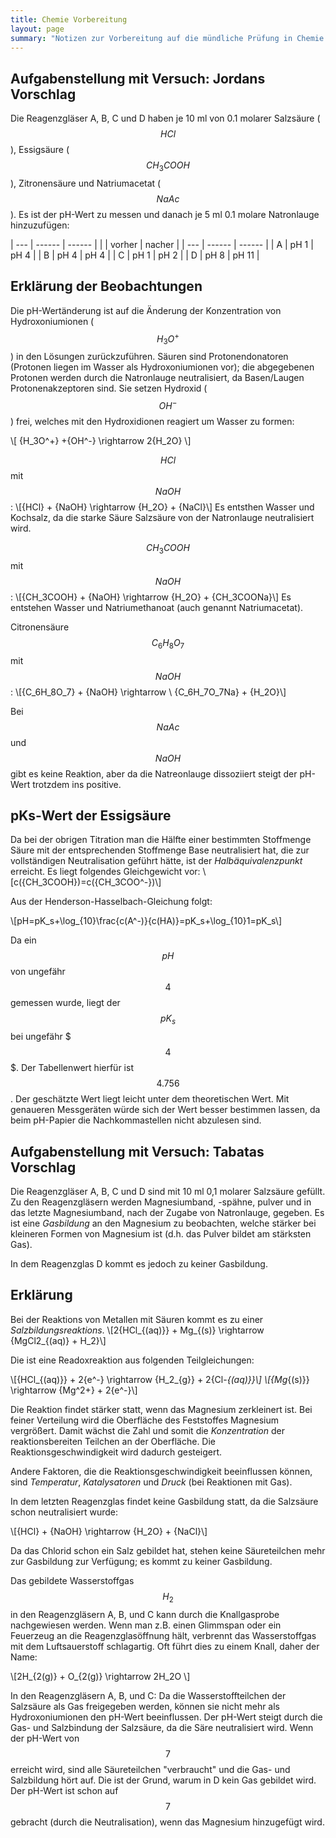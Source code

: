 ```yaml
---
title: Chemie Vorbereitung
layout: page
summary: "Notizen zur Vorbereitung auf die mündliche Prüfung in Chemie (Abitur 2019)"
---
```


## Aufgabenstellung mit Versuch: Jordans Vorschlag

Die Reagenzgläser A, B, C und D haben je 10 ml von 0.1 molarer Salzsäure ($${HCl}$$), Essigsäure ($$CH_3COOH$$), Zitronensäure und Natriumacetat ($${NaAc}$$).
Es ist der pH-Wert zu messen und danach je 5 ml 0.1 molare Natronlauge hinzuzufügen:

| --- | ------ | ------ |
|     | vorher | nacher |
| --- | ------ | ------ |
| A   | pH 1   | pH 4   |
| B   | pH 4   | pH 4   |
| C   | pH 1   | pH 2   |
| D   | pH 8   | pH 11  |


## Erklärung der Beobachtungen

Die pH-Wertänderung ist auf die Änderung der Konzentration von Hydroxoniumionen ($${H_3O^+}$$) in den Lösungen zurückzuführen. Säuren sind Protonendonatoren (Protonen liegen im Wasser als Hydroxoniumionen vor); die abgegebenen Protonen werden durch die Natronlauge neutralisiert, da Basen/Laugen Protonenakzeptoren sind. Sie setzen Hydroxid ($${OH^-}$$) frei, welches mit den Hydroxidionen reagiert um Wasser zu formen:

\\[ \{H_3O^+} +\{OH^-} \\rightarrow 2\{H_2O} \\]

$${HCl}$$ mit $${NaOH}$$:
\\[\{HCl} + \{NaOH} \\rightarrow \{H_2O} + \{NaCl}\\]
Es entsthen Wasser und Kochsalz, da die starke Säure Salzsäure von der Natronlauge neutralisiert wird.

$${CH_3COOH}$$ mit $${NaOH}$$:
\\[\{CH_3COOH} + \{NaOH} \\rightarrow \{H_2O} + \{CH_3COONa}\\]
Es entstehen Wasser und Natriumethanoat (auch genannt Natriumacetat).

Citronensäure $${C_6H_8O_7}$$ mit $${NaOH}$$:
\\[\{C_6H_8O_7} + \{NaOH} \\rightarrow \\ \{C_6H_7O_7Na} + \{H_2O}\\]

Bei $${NaAc}$$ und $${NaOH}$$ gibt es keine Reaktion, aber da die Natreonlauge dissoziiert steigt der pH-Wert trotzdem ins positive.

## pKs-Wert der Essigsäure

Da bei der obrigen Titration man die Hälfte einer bestimmten Stoffmenge Säure mit der entsprechenden Stoffmenge Base neutralisiert hat, die zur vollständigen Neutralisation geführt hätte, ist der *Halbäquivalenzpunkt* erreicht. Es liegt folgendes Gleichgewicht vor: \\[c(\{CH_3COOH})=c(\{CH_3COO^-})\\]

Aus der Henderson-Hasselbach-Gleichung folgt:

\\[pH=pK_s+\\log_{10}\\frac{c(A^-)}{c(HA)}=pK_s+\\log_{10}1=pK_s\\]

Da ein $$pH$$ von ungefähr $$4$$ gemessen wurde, liegt der $$pK_s$$ bei ungefähr $$$4$$$. Der Tabellenwert hierfür ist $$4.756$$. Der geschätzte Wert liegt leicht unter dem theoretischen Wert. Mit genaueren Messgeräten würde sich der Wert besser bestimmen lassen, da beim pH-Papier die Nachkommastellen nicht abzulesen sind.

## Aufgabenstellung mit Versuch: Tabatas Vorschlag

Die Reagenzgläser A, B, C und D sind mit 10 ml 0,1 molarer Salzsäure gefüllt. Zu den Reagenzgläsern werden Magnesiumband, -spähne, pulver und in das letzte Magnesiumband, nach der Zugabe von Natronlauge, gegeben. Es ist eine *Gasbildung* an den Magnesium zu beobachten, welche stärker bei kleineren Formen von Magnesium ist (d.h. das Pulver bildet am stärksten Gas).

In dem Reagenzglas D kommt es jedoch zu keiner Gasbildung.

## Erklärung

Bei der Reaktions von Metallen mit Säuren kommt es zu einer *Salzbildungsreaktions*. \\[2\{HCl_{(aq)}} + Mg_{(s)} \\rightarrow \{MgCl2_{(aq)} + H_2}\\]

Die ist eine Readoxreaktion aus folgenden Teilgleichungen:

\\[\{HCl_{(aq)}} + 2\{e^-} \\rightarrow \{H_2_{g}} + 2\{Cl-_{(aq)}}\\]
\\[\{Mg_{(s)}} \\rightarrow \{Mg^2+} + 2\{e^-}\\]

Die Reaktion findet stärker statt, wenn das Magnesium zerkleinert ist. Bei feiner Verteilung wird die Oberfläche des Feststoffes Magnesium vergrößert. Damit wächst die Zahl und somit die *Konzentration* der reaktionsbereiten Teilchen an der Oberfläche. Die Reaktionsgeschwindigkeit wird dadurch gesteigert.

Andere Faktoren, die die Reaktionsgeschwindigkeit beeinflussen können, sind *Temperatur*, *Katalysatoren* und *Druck* (bei Reaktionen mit Gas).

In dem letzten Reagenzglas findet keine Gasbildung statt, da die Salzsäure schon neutralisiert wurde:

\\[\{HCl} + \{NaOH} \\rightarrow \{H_2O} + \{NaCl}\\]

Da das Chlorid schon ein Salz gebildet hat, stehen keine Säureteilchen mehr zur Gasbildung zur Verfügung; es kommt zu keiner Gasbildung.

Das gebildete Wasserstoffgas $${H_2}$$ in den Reagenzgläsern A, B, und C kann durch die Knallgasprobe nachgewiesen werden. Wenn man z.B. einen Glimmspan oder ein Feuerzeug an die Reagenzglasöffnung hält, verbrennt das Wasserstoffgas mit dem Luftsauerstoff schlagartig. Oft führt dies zu einem Knall, daher der Name:

\\[2H_{2(g)} + O_{2(g)} \rightarrow 2H_2O \\]

In den Reagenzgläsern A, B, und C: Da die Wasserstoffteilchen der Salzsäure als Gas freigegeben werden, können sie nicht mehr als Hydroxoniumionen den pH-Wert beeinflussen. Der pH-Wert steigt durch die Gas- und Salzbindung der Salzsäure, da die Säre neutralisiert wird. Wenn der pH-Wert von $$7$$ erreicht wird, sind alle Säureteilchen "verbraucht" und die Gas- und Salzbildung hört auf. Die ist der Grund, warum in D kein Gas gebildet wird. Der pH-Wert ist schon auf $$7$$ gebracht (durch die Neutralisation), wenn das Magnesium hinzugefügt wird.